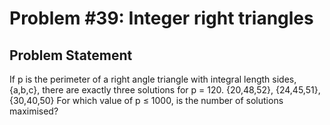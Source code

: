 # Problem #39: Integer right triangles 

## Problem Statement 

If p is the perimeter of a right angle triangle with integral length sides, {a,b,c}, there are exactly three solutions for p = 120.
{20,48,52}, {24,45,51}, {30,40,50}
For which value of p ≤ 1000, is the number of solutions maximised?
